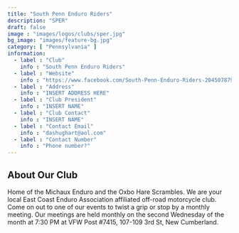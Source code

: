 ```yaml
---
title: "South Penn Enduro Riders"
description: "SPER"
draft: false
image : "images/logos/clubs/sper.jpg"
bg_image: "images/feature-bg.jpg"
category: [ "Pennsylvania" ]
information:
  - label : "Club"
    info : "South Penn Enduro Riders"
  - label : "Website"
    info : "https://www.facebook.com/South-Penn-Enduro-Riders-204507879633515/"
  - label : "Address"
    info : "INSERT ADDRESS HERE"
  - label : "Club President"
    info : "INSERT NAME"
  - label : "Club Contact"
    info : "INSERT NAME"
  - label : "Contact Email"
    info : "dashughart@aol.com"
  - label : "Contact Number"
    info : "Phone number?"
---
```


## About Our Club

Home of the Michaux Enduro and the Oxbo Hare Scrambles. We are your local East Coast Enduro Association affiliated off-road motorcycle club. Come on out to one of our events to twist a grip or stop by a monthly meeting.
Our meetings are held monthly on the second Wednesday of the month at 7:30 PM at VFW Post #7415,
107-109 3rd St, New Cumberland.
